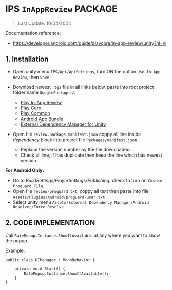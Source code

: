 # IPS `InAppReview` PACKAGE
> Last Update: 10/04/2024

Documentation reference:
- https://developer.android.com/guide/playcore/in-app-review/unity?hl=vi

## 1. Installation

- Open unity menu `IPS/Api/ApiSettings`, turn ON the option `Use In App Review`, then `Save` 
- Download newest `.tgz` file in all links below, paste into root project folder name `GooglePackages/`:
   - [Play In-App Review](https://developers.google.com/unity/archive#play_in-app_review)
   - [Play Core](https://developers.google.com/unity/archive#play_core)
   - [Play Common](https://developers.google.com/unity/archive#play_common)
   - [Android App Bundle](https://developers.google.com/unity/archive#android_app_bundle)
   - [External Dependency Manager for Unity](https://developers.google.com/unity/archive#external_dependency_manager_for_unity)
   

- Open file `review.package.manifest.json` coppy all line inside *dependency* block into project file `Packages/manifest.json`
    - Replace the version number by the file downloaded.
    - Check all line, if has duplicate then keep the line which has newest version.


**For Android Only:**
- Go to *BuildSettings/PlayerSettings/Publishing*, check to turn on `Custom Proguard File`.
- Open file `review-proguard.txt`, coppy all text then paste into file `Assets/Plugins/Android/proguard-user.txt`
- Select unity menu `Assets/External Dependency Manager/Android Resolver/Force Resolve`

## 2. CODE IMPLEMENTATION

Call `RatePopup.Instance.ShowIfAvailable` at any where you want to show the popup.

Example: 


    public class UIManager : MonoBehavior {
        
        private void Start() {
            RatePopup.Instance.ShowIfAvailable(); 
        }
    }
   